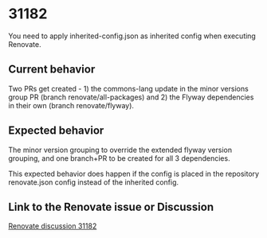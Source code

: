 # 31182

You need to apply inherited-config.json as inherited config when executing Renovate.

## Current behavior

Two PRs get created - 1) the commons-lang update in the minor versions group PR (branch renovate/all-packages) and 2) the Flyway dependencies in their own (branch renovate/flyway).

## Expected behavior

The minor version grouping to override the extended flyway version grouping, and one branch+PR to be created for all 3 dependencies.

This expected behavior does happen if the config is placed in the repository renovate.json config instead of the inherited config.

## Link to the Renovate issue or Discussion

[Renovate discussion 31182](https://github.com/renovatebot/renovate/discussions/31182)
